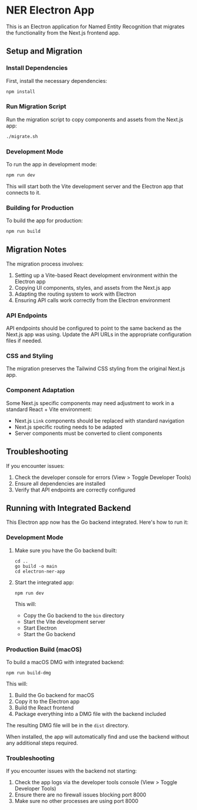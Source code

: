 # NER Electron App

This is an Electron application for Named Entity Recognition that migrates the functionality from the Next.js frontend app.

## Setup and Migration

### Install Dependencies

First, install the necessary dependencies:

```bash
npm install
```

### Run Migration Script

Run the migration script to copy components and assets from the Next.js app:

```bash
./migrate.sh
```

### Development Mode

To run the app in development mode:

```bash
npm run dev
```

This will start both the Vite development server and the Electron app that connects to it.

### Building for Production

To build the app for production:

```bash
npm run build
```

## Migration Notes

The migration process involves:

1. Setting up a Vite-based React development environment within the Electron app
2. Copying UI components, styles, and assets from the Next.js app
3. Adapting the routing system to work with Electron
4. Ensuring API calls work correctly from the Electron environment

### API Endpoints

API endpoints should be configured to point to the same backend as the Next.js app was using. Update the API URLs in the appropriate configuration files if needed.

### CSS and Styling

The migration preserves the Tailwind CSS styling from the original Next.js app.

### Component Adaptation

Some Next.js specific components may need adjustment to work in a standard React + Vite environment:

- Next.js `Link` components should be replaced with standard navigation
- Next.js specific routing needs to be adapted
- Server components must be converted to client components

## Troubleshooting

If you encounter issues:

1. Check the developer console for errors (View > Toggle Developer Tools)
2. Ensure all dependencies are installed
3. Verify that API endpoints are correctly configured 

## Running with Integrated Backend

This Electron app now has the Go backend integrated. Here's how to run it:

### Development Mode

1. Make sure you have the Go backend built:
   ```
   cd ..
   go build -o main
   cd electron-ner-app
   ```

2. Start the integrated app:
   ```
   npm run dev
   ```
   This will:
   - Copy the Go backend to the `bin` directory
   - Start the Vite development server
   - Start Electron
   - Start the Go backend

### Production Build (macOS)

To build a macOS DMG with integrated backend:

```
npm run build-dmg
```

This will:
1. Build the Go backend for macOS
2. Copy it to the Electron app
3. Build the React frontend
4. Package everything into a DMG file with the backend included

The resulting DMG file will be in the `dist` directory. 

When installed, the app will automatically find and use the backend without any additional steps required.

### Troubleshooting

If you encounter issues with the backend not starting:

1. Check the app logs via the developer tools console (View > Toggle Developer Tools)
2. Ensure there are no firewall issues blocking port 8000
3. Make sure no other processes are using port 8000 